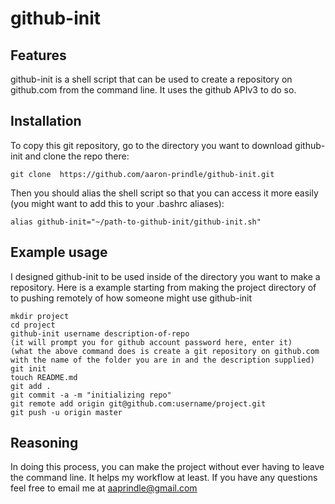 github-init
==============

Features
-------------- 
github-init is a shell script that can be used to create a repository on github.com from the command line.
It uses the github APIv3 to do so.

Installation
--------------
To copy this git repository, go to the directory you want to download github-init and clone the repo there:

    git clone  https://github.com/aaron-prindle/github-init.git
Then you should alias the shell script so that you can access it more easily (you might want to add this to your .bashrc aliases):

    alias github-init="~/path-to-github-init/github-init.sh"

Example usage
--------------
I designed github-init to be used inside of the directory you want to make a repository.
Here is a example starting from making the project directory of to pushing remotely of how someone might use github-init

    mkdir project
    cd project
    github-init username description-of-repo
    (it will prompt you for github account password here, enter it)
    (what the above command does is create a git repository on github.com with the name of the folder you are in and the description supplied)
    git init
    touch README.md
    git add .
    git commit -a -m "initializing repo"
    git remote add origin git@github.com:username/project.git
    git push -u origin master

Reasoning
--------------
In doing this process, you can make the project without ever having to leave the command line.  It helps my workflow at least.  If you have any questions feel free to email me at aaprindle@gmail.com

    

